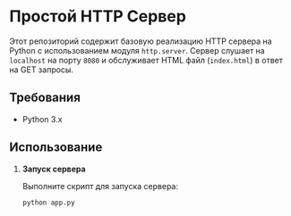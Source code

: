 # Простой HTTP Сервер

Этот репозиторий содержит базовую реализацию HTTP сервера на Python с использованием модуля `http.server`. Сервер слушает на `localhost` на порту `8080` и обслуживает HTML файл (`index.html`) в ответ на GET запросы.

## Требования

- Python 3.x

## Использование

1. **Запуск сервера**

   Выполните скрипт для запуска сервера:

   ```sh
   python app.py
